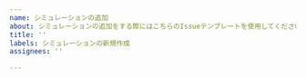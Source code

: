 ```yaml
---
name: シミュレーションの追加
about: シミュレーションの追加をする際にはこちらのIssueテンプレートを使用してください
title: ''
labels: シミュレーションの新規作成
assignees: ''

---
```



